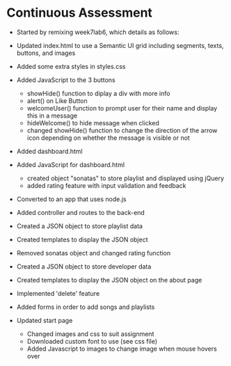# Continuous Assessment

- Started by remixing week7lab6, which details as follows:
- Updated index.html to use a Semantic UI grid including segments, texts, buttons, and
  images
- Added some extra styles in styles.css
- Added JavaScript to the 3 buttons
  - showHide() function to diplay a div with more info
  - alert() on Like Button
  - welcomeUser() function to prompt user for their name and display this in a message
  - hideWelcome() to hide message when clicked
  - changed showHide() function to change the direction of the arrow icon depending on
    whether the message is visible or not
- Added dashboard.html
- Added JavaScript for dashboard.html
  - created object "sonatas" to store playlist and displayed using jQuery
  - added rating feature with input validation and feedback
- Converted to an app that uses node.js
- Added controller and routes to the back-end

- Created a JSON object to store playlist data
- Created templates to display the JSON object
- Removed sonatas object and changed rating function
- Created a JSON object to store developer data
- Created templates to display the JSON object on the about page

- Implemented 'delete' feature
- Added forms in order to add songs and playlists

- Updated start page
  - Changed images and css to suit assignment
  - Downloaded custom font to use (see css file)
  - Added Javascript to images to change image when mouse hovers over
